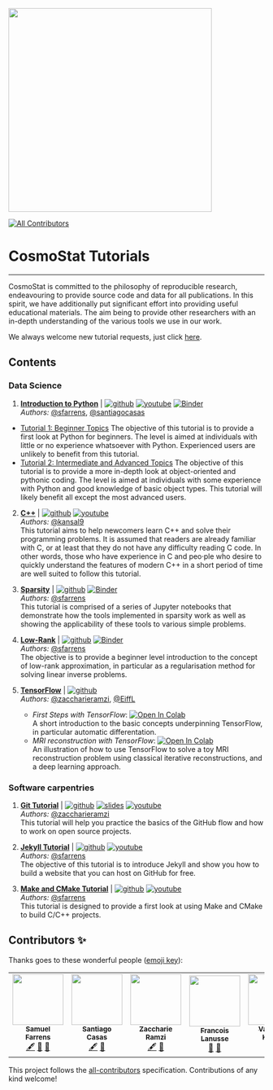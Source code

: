 <a href="http://www.cosmostat.org/" target_="blank"><img src="http://www.cosmostat.org/wp-content/uploads/2017/07/CosmoStat-Logo_WhiteBK.jpg" width="400"></a>
<!-- ALL-CONTRIBUTORS-BADGE:START - Do not remove or modify this section -->
[![All Contributors](https://img.shields.io/badge/all_contributors-5-orange.svg?style=flat-square)](#contributors-)
<!-- ALL-CONTRIBUTORS-BADGE:END -->

# CosmoStat Tutorials
---

CosmoStat is committed to the philosophy of reproducible research, endeavouring
to provide source code and data for all publications. In this spirit, we have
additionally put significant effort into providing useful educational
materials. The aim being to provide other researchers with an in-depth
understanding of the various tools we use in our work.

We always welcome new tutorial requests, just click [here](https://github.com/CosmoStat/Tutorials/issues/new?assignees=&labels=tutorial+request&template=tutorial-request.md&title=%5BTutorial%5D+Your+idea+for+a+tutorial).

## Contents

### Data Science

1. **[Introduction to Python](https://github.com/CosmoStat/Tutorials/tree/python)** | [![github](https://badgen.net/badge/icon/github?icon=github&label)](https://github.com/CosmoStat/Tutorials/tree/python) [![youtube](https://img.shields.io/badge/-youtube-red?logo=youtube&labelColor=grey)](https://www.youtube.com/watch?v=cbekcGxm70Q&list=PLquvp9RIoLGBFfsz8dqzPtLeaEngHYybM)  [![Binder](https://mybinder.org/badge_logo.svg)](https://mybinder.org/v2/gh/CosmoStat/Tutorials/tree/python)  
    *Authors:* [@sfarrens](https://github.com/sfarrens),  [@santiagocasas](https://github.com/santiagocasas)  
  * [Tutorial 1: Beginner Topics](https://github.com/CosmoStat/Tutorials/tree/python#tutorial-1-beginner-topics)
    The objective of this tutorial is to provide a first look at Python for beginners. The level is aimed at individuals with little or no experience whatsoever with Python. Experienced users are unlikely to benefit from this tutorial.
  * [Tutorial 2: Intermediate and Advanced Topics](https://github.com/CosmoStat/Tutorials/tree/python#tutorial-2-intermediate-and-advanced-topics)
    The objective of this tutorial is to provide a more in-depth look at object-oriented and pythonic coding. The level is aimed at individuals with some experience with Python and good knowledge of basic object types. This tutorial will likely benefit all except the most advanced users.

2. **[C++](https://github.com/CosmoStat/Tutorials/tree/CPlusPlus)** | [![github](https://badgen.net/badge/icon/github?icon=github&label)](https://github.com/CosmoStat/Tutorials/tree/CPlusPlus) [![youtube](https://img.shields.io/badge/-youtube-red?logo=youtube&labelColor=grey)](https://www.youtube.com/watch?v=47Ldg6i2B8Y&list=PLquvp9RIoLGD5yDykupoCueNp2EHEjuZB)  
  *Authors:* [@kansal9](https://github.com/kansal9)  
  This tutorial aims to help newcomers learn C++ and solve their programming problems. It is assumed that readers are already familiar with C, or at least that they do not have any difficulty reading C code. In other words, those who have experience in C and peo·ple who desire to quickly understand the features of modern C++ in a short period of time are well suited to follow this tutorial.

3. **[Sparsity](https://github.com/CosmoStat/Tutorials/tree/ada)** | [![github](https://badgen.net/badge/icon/github?icon=github&label)](https://github.com/CosmoStat/Tutorials/tree/ada) [![Binder](https://mybinder.org/badge_logo.svg)](https://mybinder.org/v2/gh/CosmoStat/Tutorials/ada)  
  *Authors:* [@sfarrens](https://github.com/sfarrens)  
  This tutorial is comprised of a series of Jupyter notebooks that demonstrate how the tools implemented in sparsity work as well as showing the applicability of these tools to various simple problems.

4. **[Low-Rank](https://github.com/CosmoStat/Tutorials/tree/low-rank)** | [![github](https://badgen.net/badge/icon/github?icon=github&label)](https://github.com/CosmoStat/Tutorials/tree/low-rank) [![Binder](https://mybinder.org/badge_logo.svg)](https://mybinder.org/v2/gh/CosmoStat/Tutorials/low-rank)  
  *Authors:* [@sfarrens](https://github.com/sfarrens)  
  The objective is to provide a beginner level introduction to the concept of low-rank approximation, in particular as a regularisation method for solving linear inverse problems.

5. **[TensorFlow](https://github.com/CosmoStat/Tutorials/tree/tensorflow-tutorial)** | [![github](https://badgen.net/badge/icon/github?icon=github&label)](https://github.com/CosmoStat/Tutorials/tree/tensorflow-tutorial)  
   *Authors:* [@zaccharieramzi](https://github.com/zaccharieramzi), [@EiffL](https://github.com/EiffL)  
   * *First Steps with TensorFlow*: [![Open In Colab](https://colab.research.google.com/assets/colab-badge.svg)](https://colab.research.google.com/github/CosmoStat/Tutorials/blob/tensorflow-tutorial/TensorFlowFirstSteps.ipynb)  
   A short introduction to the basic concepts underpinning TensorFlow, in particular automatic differentation.
   * *MRI reconstruction with TensorFlow*: [![Open In Colab](https://colab.research.google.com/assets/colab-badge.svg)](https://colab.research.google.com/github/CosmoStat/Tutorials/blob/tensorflow-tutorial/MRIReconstructionWithTensorflow.ipynb)  
   An illustration of how to use TensorFlow to solve a toy MRI reconstruction problem using classical iterative reconstructions, and a deep learning approach.

### Software carpentries

1. **[Git Tutorial](https://github.com/zaccharieramzi/git-tuto)** |  [![github](https://badgen.net/badge/icon/github?icon=github&label)](https://github.com/zaccharieramzi/git-tuto)  [![slides](https://img.shields.io/badge/slides-google-yellow)](https://docs.google.com/presentation/d/1vfsG__2-T7xJYGKFs9HfPKmaoMN1Je0V0h7gLyiY1AU/edit?usp=sharing) [![youtube](https://img.shields.io/badge/-youtube-red?logo=youtube&labelColor=grey)](https://www.youtube.com/watch?v=S1A2qSA0TWo)  
  *Authors:* [@zaccharieramzi](https://github.com/zaccharieramzi)    
 This tutorial will help you practice the basics of the GitHub flow and how to work on open source projects.

2. **[Jekyll Tutorial](https://github.com/sfarrens/jekyll_tutorial)** | [![github](https://badgen.net/badge/icon/github?icon=github&label)](https://github.com/sfarrens/jekyll_tutorial)  [![youtube](https://img.shields.io/badge/-youtube-red?logo=youtube&labelColor=grey)](https://www.youtube.com/watch?v=qRxbbSaVW7M)  
  *Authors:* [@sfarrens](https://github.com/sfarrens)  
  The objective of this tutorial is to introduce Jekyll and show you how to build a website that you can host on GitHub for free.

3. **[Make and CMake Tutorial](https://github.com/sfarrens/make-tutorial)** | [![github](https://badgen.net/badge/icon/github?icon=github&label)](https://github.com/sfarrens/make-tutorial)  [![youtube](https://img.shields.io/badge/-youtube-red?logo=youtube&labelColor=grey)](https://www.youtube.com/watch?v=K27-uncFZgM)  
  *Authors:* [@sfarrens](https://github.com/sfarrens)  
  This tutorial is designed to provide a first look at using Make and CMake to build C/C++ projects.

## Contributors ✨

Thanks goes to these wonderful people ([emoji key](https://allcontributors.org/docs/en/emoji-key)):

<!-- ALL-CONTRIBUTORS-LIST:START - Do not remove or modify this section -->
<!-- prettier-ignore-start -->
<!-- markdownlint-disable -->
<table>
  <tr>
    <td align="center"><a href="http://sfarrens.github.io"><img src="https://avatars1.githubusercontent.com/u/6851839?v=4" width="100px;" alt=""/><br /><sub><b>Samuel Farrens</b></sub></a><br /><a href="#content-sfarrens" title="Content">🖋</a> <a href="#ideas-sfarrens" title="Ideas, Planning, & Feedback">🤔</a> <a href="#maintenance-sfarrens" title="Maintenance">🚧</a></td>
    <td align="center"><a href="http://www.cosmostat.org/people/santiago-casas"><img src="https://avatars0.githubusercontent.com/u/6987716?v=4" width="100px;" alt=""/><br /><sub><b>Santiago Casas</b></sub></a><br /><a href="#content-santiagocasas" title="Content">🖋</a> <a href="#ideas-santiagocasas" title="Ideas, Planning, & Feedback">🤔</a></td>
    <td align="center"><a href="http://www.cosmostat.org/people/zaccharie-ramzi"><img src="https://avatars1.githubusercontent.com/u/6387497?v=4" width="100px;" alt=""/><br /><sub><b>Zaccharie Ramzi</b></sub></a><br /><a href="#content-zaccharieramzi" title="Content">🖋</a> <a href="#ideas-zaccharieramzi" title="Ideas, Planning, & Feedback">🤔</a></td>
    <td align="center"><a href="http://flanusse.net"><img src="https://avatars0.githubusercontent.com/u/861591?v=4" width="100px;" alt=""/><br /><sub><b>Francois Lanusse</b></sub></a><br /><a href="#ideas-EiffL" title="Ideas, Planning, & Feedback">🤔</a> <a href="#maintenance-EiffL" title="Maintenance">🚧</a></td>
    <td align="center"><a href="https://github.com/kansal9"><img src="https://avatars2.githubusercontent.com/u/35466803?v=4" width="100px;" alt=""/><br /><sub><b>Vanshika Kansal</b></sub></a><br /><a href="#content-kansal9" title="Content">🖋</a></td>
  </tr>
</table>

<!-- markdownlint-enable -->
<!-- prettier-ignore-end -->
<!-- ALL-CONTRIBUTORS-LIST:END -->

This project follows the [all-contributors](https://github.com/all-contributors/all-contributors) specification. Contributions of any kind welcome!
